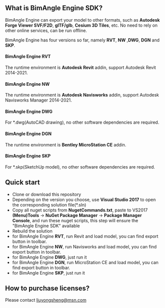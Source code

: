 ## What is BimAngle Engine SDK?

BimAngle Engine can export your model to other formats, such as **Autodesk Forge Viewer SVF/F2D**, **glTF/glb**, **Cesium 3D Tiles**, etc. No need to rely on other online services, can be run offline.

BimAngle Engine has four versions so far, namely **RVT**, **NW** ,**DWG**, **DGN** and **SKP**.

#### BimAngle Engine RVT
The runtime environment is **Autodesk Revit** addin, support Autodesk Revit 2014-2021.

#### BimAngle Engine NW
The runtime environment is **Autodesk Navisworks** addin, support Autodesk Navisworks Manager 2014-2021.

#### BimAngle Engine DWG
For *.dwg(AutoCAD drawing), no other software dependencies are required.

#### BimAngle Engine DGN
The runtime environment is **Bentley MicroStation CE** addin.

#### BimAngle Engine SKP
For *.skp(SketchUp model), no other software dependencies are required.

## Quick start

* Clone or download this repository
* Depending on the version you choose, use **Visual Studio 2017** to open the corresponding solution file(*.sln)
* Copy all nuget scripts from **NugetCommands.txt**, paste to VS2017 **(Menu)Tools** -> **NuGet Package Manager** -> **Package Manager Console**, and run these nuget scripts, this step will ensure the "BimAngle Engine SDK" available
* Rebuild the solution
* for BimAngle Engine **RVT**, run Revit and load model, you can find export button in toolbar.
* for BimAngle Engine **NW**, run Navisworks and load model, you can find export button in toolbar.
* for BimAngle Engine **DWG**, just run it
* for BimAngle Engine **DGN**, run MicroStation CE and load model, you can find export button in toolbar.
* for BimAngle Engine **SKP**, just run it

## How to purchase licenses?
Please contact liuyongsheng@msn.com


